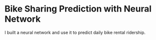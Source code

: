 # Bike Sharing Prediction with Neural Network

I built a neural network and use it to predict daily bike rental ridership.
